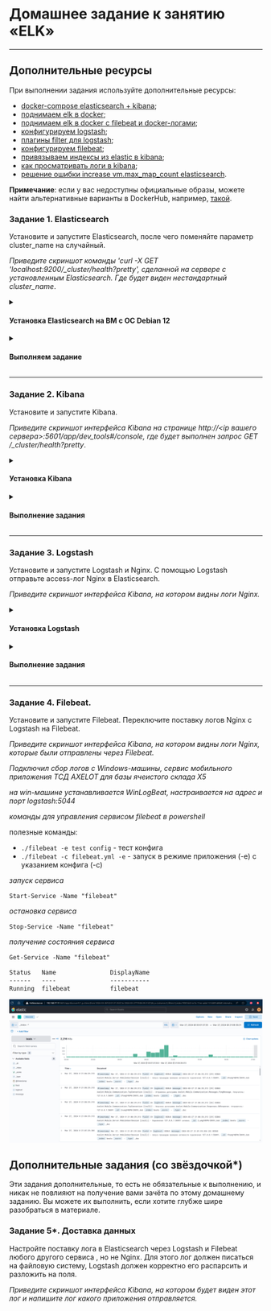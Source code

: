 # Домашнее задание к занятию «ELK»

<!--
### Инструкция по выполнению домашнего задания

1. Сделайте fork [репозитория c шаблоном решения](https://github.com/netology-code/sys-pattern-homework) к себе в Github и переименуйте его по названию или номеру занятия, например, https://github.com/имя-вашего-репозитория/gitlab-hw или https://github.com/имя-вашего-репозитория/8-03-hw).
2. Выполните клонирование этого репозитория к себе на ПК с помощью команды `git clone`.
3. Выполните домашнее задание и заполните у себя локально этот файл README.md:
   - впишите вверху название занятия и ваши фамилию и имя;
   - в каждом задании добавьте решение в требуемом виде: текст/код/скриншоты/ссылка;
   - для корректного добавления скриншотов воспользуйтесь инструкцией [«Как вставить скриншот в шаблон с решением»](https://github.com/netology-code/sys-pattern-homework/blob/main/screen-instruction.md);
   - при оформлении используйте возможности языка разметки md. Коротко об этом можно посмотреть в [инструкции по MarkDown](https://github.com/netology-code/sys-pattern-homework/blob/main/md-instruction.md).
4. После завершения работы над домашним заданием сделайте коммит (`git commit -m "comment"`) и отправьте его на Github (`git push origin`).
5. Для проверки домашнего задания преподавателем в личном кабинете прикрепите и отправьте ссылку на решение в виде md-файла в вашем Github.
6. Любые вопросы задавайте в чате учебной группы и/или в разделе «Вопросы по заданию» в личном кабинете.

Желаем успехов в выполнении домашнего задания.
-->

---

## Дополнительные ресурсы

При выполнении задания используйте дополнительные ресурсы:
- [docker-compose elasticsearch + kibana](11-03/docker-compose.yaml);
- [поднимаем elk в docker](https://www.elastic.co/guide/en/elasticsearch/reference/7.17/docker.html);
- [поднимаем elk в docker с filebeat и docker-логами](https://www.sarulabs.com/post/5/2019-08-12/sending-docker-logs-to-elasticsearch-and-kibana-with-filebeat.html);
- [конфигурируем logstash](https://www.elastic.co/guide/en/logstash/7.17/configuration.html);
- [плагины filter для logstash](https://www.elastic.co/guide/en/logstash/current/filter-plugins.html);
- [конфигурируем filebeat](https://www.elastic.co/guide/en/beats/libbeat/5.3/config-file-format.html);
- [привязываем индексы из elastic в kibana](https://www.elastic.co/guide/en/kibana/7.17/index-patterns.html);
- [как просматривать логи в kibana](https://www.elastic.co/guide/en/kibana/current/discover.html);
- [решение ошибки increase vm.max_map_count elasticsearch](https://stackoverflow.com/questions/42889241/how-to-increase-vm-max-map-count).

**Примечание**: если у вас недоступны официальные образы, можете найти альтернативные варианты в DockerHub, например, [такой](https://hub.docker.com/layers/bitnami/elasticsearch/7.17.13/images/sha256-8084adf6fa1cf24368337d7f62292081db721f4f05dcb01561a7c7e66806cc41?context=explore).

### Задание 1. Elasticsearch 

Установите и запустите Elasticsearch, после чего поменяйте параметр cluster_name на случайный. 

*Приведите скриншот команды 'curl -X GET 'localhost:9200/_cluster/health?pretty', сделанной на сервере с установленным Elasticsearch. Где будет виден нестандартный cluster_name*.

<details>
  <summary>

#### Установка Elasticsearch на ВМ с ОС Debian 12

  </summary>

установку производим по шагам инструкции 

[инстукция установки Elasticsearch на Debian 12](./How_to_Install_Elasticsearch_on_Debian_12.md)

</details>

<details>
  <summary>

#### Выполняем задание

  </summary>

![](./images/elk/elasticsrch_06.png)

Для изменения стандартного имени кластера, вносим изменения в конфигурационный файл

```
nano /etc/elasticsearch/elasticsearch.yml
```

- меняем имя кластера *cluster_name* в секции "Cluster"

```
# ---------------------------------- Cluster -----------------------------------
#
# Use a descriptive name for your cluster:
#
cluster.name: elk.1103
#
```

Для того, чтобы внесенные изменеия применились, перезапускаем службу

```
systemctl restart elasticsearch
```

убеждаемся, что служба работает на порту 9200

![](./images/elk/elasticsrch_07.png)

Выполняем запрос

```
curl -X GET --cacert /etc/elasticsearch/certs/http_ca.crt -u elastic https://localhost:9200/_cluster/health?pretty
```

Вывод:

```
root@elk:~# curl -X GET --cacert /etc/elasticsearch/certs/http_ca.crt -u elastic https://localhost:9200/_cluster/health?pretty
Enter host password for user 'elastic':
{
  "cluster_name" : "elk.1103",
  "status" : "green",
  "timed_out" : false,
  "number_of_nodes" : 1,
  "number_of_data_nodes" : 1,
  "active_primary_shards" : 1,
  "active_shards" : 1,
  "relocating_shards" : 0,
  "initializing_shards" : 0,
  "unassigned_shards" : 0,
  "delayed_unassigned_shards" : 0,
  "number_of_pending_tasks" : 0,
  "number_of_in_flight_fetch" : 0,
  "task_max_waiting_in_queue_millis" : 0,
  "active_shards_percent_as_number" : 100.0
}
```

![](./images/elk/elasticsrch_08.png)

</details>

---

### Задание 2. Kibana

Установите и запустите Kibana.

*Приведите скриншот интерфейса Kibana на странице http://<ip вашего сервера>:5601/app/dev_tools#/console, где будет выполнен запрос GET /_cluster/health?pretty*.

<details>
  <summary>

#### Установка Kibana

  </summary> 

Установку Kibana производим аналогично Elasticsearch

```
dpkg -i kibana-8.12.2-amd64.deb
```

```
root@elk:~# dpkg -i kibana-8.12.2-amd64.deb
Выбор ранее не выбранного пакета kibana.
(Чтение базы данных … на данный момент установлено 49987 файлов и каталогов.)
Подготовка к распаковке kibana-8.12.2-amd64.deb …
Распаковывается kibana (8.12.2) …
Настраивается пакет kibana (8.12.2) …
Creating kibana group... OK
Creating kibana user... OK
Kibana is currently running with legacy OpenSSL providers enabled! For details and instructions on how to disable see https://www.elastic.co/guide/en/kibana/8.12/production.html#openssl-legacy-provider
Created Kibana keystore in /etc/kibana/kibana.keystore
```

После установки редактируем конфигурационный файл Kibana

```
nano /etc/kibana/kibana.yml
```
Редактируем параметр host:

```
server.host: 192.168.77.114
```

* данным параметром мы говорим, что сервер должен слушать на интерфейсе 192.168.77.114 *

Разрешаем автозапуск Kibana и перезапускаем ее:

```
systemctl enable kibana
```

```
systemctl restart kibana
```

Открываем браузер и переходим по ссылке http://<ip адрес сервера>:5601.
Мы должны увидеть форму ввода токена.

![](./images/elk/kibana_01.png)

Переходим на сервер и вводим команду для получения токена:

```
/usr/share/elasticsearch/bin/elasticsearch-create-enrollment-token -s kibana
```

На экране отобразится последовательность из символов — копируем ее и вставляем в Kibana. Кликаем по Configure Elastic:

```
root@elk:~# /usr/share/elasticsearch/bin/elasticsearch-create-enrollment-token -s kibana
eyJ2ZXIiOiI4LjEyLjIiLCJhZHIiOlsiMTkyLjE2OC43Ny4xMTQ6OTIwMCJdLCJmZ3IiOiJmNGU2NGQ4MGQwYjdkYmRkYTkwOGZkMzg5MjlhYjE1OWMyNmM0MGY2OTFjN2M3MjkxNzA0NmQ2ZWVmZDFmMGIxIiwia2V5IjoiTTFyTzM0MEJMWFQ3QjZzR3BtVjk6UWIwQ3lOVl9TRVNRZDhmRTFQOWt2USJ9
```

Откроется окно с вводом проверочного кода. Возвращаемся на сервер и вводим команду:

```
/usr/share/kibana/bin/kibana-verification-code
```

![](./images/elk/kibana_03.png)

```
root@elk:~# bash /usr/share/kibana/bin/kibana-verification-code
Your verification code is:  628 175
```

Мы получим 6-ти значный код. Вводим его в окне Kibana:

![](./images/elk/kibana_02.png)

Нажимаем Verify — начнется процесс настройки. После его завершения мы увидим окно ввода логина и пароля.

![](./images/elk/kibana_041.png)

```
login: elastic
password: был сгенерирован на этапе установки Elasticsearch
``` 


</details>


<details>
  <summary>

#### Выполнение задания

  </summary>

Переходим в раздел DevTools и выполняем запрос GET /_cluster/health?pretty

![](./images/elk/kibana_06.png)

</details>


---

### Задание 3. Logstash

Установите и запустите Logstash и Nginx. С помощью Logstash отправьте access-лог Nginx в Elasticsearch. 

*Приведите скриншот интерфейса Kibana, на котором видны логи Nginx.*

<details>
  <summary>

#### Установка Logstash

  </summary>

Установка Logstash производится аналогично

```
dpkg -i logstash-8.12.2-amd64.deb
```

Проверяем состояние службы, добавляем в автозапуск и запускаем/перезапускаем службу Logstash

Разрешаем автозапуск:

```
systemctl enable logstash
```
и стартуес сервис:
```
systemctl start logstash
```

![](./images/elk/logstsh_01.png)

#### Настройка Logstash

Настройки для логстэша хранятся в каталоге /etc/logstash/conf.d в файлах формата JSON. Для конфигурации используются следующие секции:

- input (входные данные).
- filter (фильтры).
- output (выходные данные).

</details>

<details>
  <summary>

#### Выполнение задания

  </summary>

_С помощью Logstash отправьте access-лог Nginx в Elasticsearch._

В качестве сервера Nginx будем использовать сервер Angie из задания ["Кластеризация и балансировка нагрузки"](https://github.com/al-zar/sflt/blob/main/2.md#%D0%B7%D0%B0%D0%B4%D0%B0%D0%BD%D0%B8%D0%B5-3)

Настроим приём логов на порту

Для этого создаем файл конфигурации в формате JSON 

```
nano /etc/logstash/conf.d/input.conf
---
input {
  syslog {
    port => 5140
  }
}
```

И настроим передачу логов в наш Elasticsearch

```
nano /etc/logstash/conf.d/output.conf
---
output {
  elasticsearch {
    hosts => ["https://localhost:9200"]
    ssl => true
    ssl_certificate_verification => false
    manage_template => false
    index => "%{[@metadata][beat]}-%{[@metadata][version]}-%{+YYYY.MM.dd}"
    user => elastic
    password => "kIPWJx9cx-_7+Hsu+SuD"
  }
}
```

Проверить конфигурацию можно командой:

```
/usr/share/logstash/bin/logstash --path.settings /etc/logstash -t
```

Мы должны увидеть:

```
...
Configuration OK
```

![](./images/elk/logstsh_02.png)

Перезапускаем сервис logstash:

```
systemctl restart logstash
```

Немного подождем — приложению нужно около 1 минуты, чтобы запуститься. После, введя команду:

```
ss -tulpn | grep 5140
```

... мы увидим что-то на подобие:

```
tcp   LISTEN 0      50                      *:5140            *:*    users:(("java",pid=32585,fd=84))
```

![](./images/elk/logstsh_03.png)

_Сервис запустился и готов принимать логи._

Настроим Nginx, а в нашем случаем - Angie

Откроем конфигурационный файл angie:

```
nano /etc/angie/angie.conf
```

* обратите внимание, для настройки виртуальных доменов может использоваться несколько разных конфигурационных файлов.

Формат логов приводим к виду:

```
  log_format logstash '$remote_addr - $remote_user [$time_local] "$host" '
                      '"$request" $status $body_bytes_sent '
                      '"$http_referer" "$http_user_agent"';
```

А настройку логов приводим к виду:

```
   access_log syslog:server=localhost:5140,tag=angie_access logstash;
   error_log syslog:server=localhost:5140,tag=angie_error notice;
```

* в данном случае мы  отправим логи на сервер localhost (локальный, но если настройка выполняется удаленно, то необходимо указать имя сервера или IP-адрес) и порт 5140, который мы настроили на logstash.

в нашем случае заменим localhost на ip адрес 192.168.77.114

```
   access_log syslog:server=192.168.77.114:5140,tag=angie_access logstash;
   error_log syslog:server=192.168.77.114:5140,tag=angie_error notice;
```

Проверяем корректность конфигурационного файла

```
angie -t
```

Перезапускаем angie:

```
angie -s reload
```

![](./images/elk/logstsh_04.png)

Проверяем логи.


![](./images/elk/logstsh_05.png)

</details>

---

### Задание 4. Filebeat. 

Установите и запустите Filebeat. Переключите поставку логов Nginx с Logstash на Filebeat. 

*Приведите скриншот интерфейса Kibana, на котором видны логи Nginx, которые были отправлены через Filebeat.*




_Подключил сбор логов с Windows-машины, сервис мобильного приложения ТСД AXELOT для базы ячеистого склада X5_

_на win-машине устанавливается WinLogBeat, настраивается на адрес и порт logstash:5044_

_команды для управления сервисом filebeat в powershell_

полезные команды:
- ```./filebeat -e test config``` - тест конфига 
- ```./filebeat -c filebeat.yml -e``` - запуск в режиме приложения (-e) с указанием конфига (-с)


_запуск сервиса_

```
Start-Service -Name "filebeat"
```

_остановка сервиса_

```
Stop-Service -Name "filebeat"
```

_получение состояния сервиса_ 

```
Get-Service -Name "filebeat"
```

```
Status   Name               DisplayName
------   ----               -----------
Running  filebeat           filebeat
```


![](./images/elk/beats_01.png)


## Дополнительные задания (со звёздочкой*)
Эти задания дополнительные, то есть не обязательные к выполнению, и никак не повлияют на получение вами зачёта по этому домашнему заданию. Вы можете их выполнить, если хотите глубже шире разобраться в материале.

### Задание 5*. Доставка данных 

Настройте поставку лога в Elasticsearch через Logstash и Filebeat любого другого сервиса , но не Nginx. 
Для этого лог должен писаться на файловую систему, Logstash должен корректно его распарсить и разложить на поля. 

*Приведите скриншот интерфейса Kibana, на котором будет виден этот лог и напишите лог какого приложения отправляется.*

<!--
GPG ssh
-->
